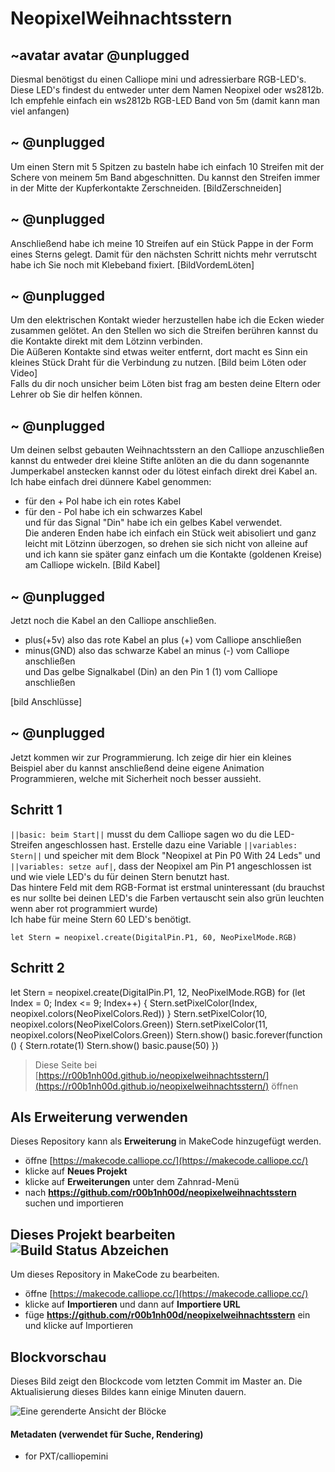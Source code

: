 # NeopixelWeihnachtsstern
## ~avatar avatar @unplugged
Diesmal benötigst du einen Calliope mini und adressierbare RGB-LED's. <br>
Diese LED's findest du entweder unter dem Namen Neopixel oder ws2812b. Ich empfehle einfach ein ws2812b RGB-LED Band von 5m (damit kann man viel anfangen) 

## ~ @unplugged
Um einen Stern mit 5 Spitzen zu basteln habe ich einfach 10 Streifen mit der Schere von meinem 5m Band abgeschnitten. Du kannst den Streifen immer in der Mitte der Kupferkontakte Zerschneiden.
[BildZerschneiden]

## ~ @unplugged
Anschließend habe ich meine 10 Streifen auf ein Stück Pappe in der Form eines Sterns gelegt. Damit für den nächsten Schritt nichts mehr verrutscht habe ich Sie noch mit Klebeband fixiert.
[BildVordemLöten]

## ~ @unplugged
Um den elektrischen Kontakt wieder herzustellen habe ich die Ecken wieder zusammen gelötet. An den Stellen wo sich die Streifen berühren kannst du die Kontakte direkt mit dem Lötzinn verbinden.<br>
Die Aüßeren Kontakte sind etwas weiter entfernt, dort macht es Sinn ein kleines Stück Draht für die Verbindung zu nutzen. 
 [Bild beim Löten oder Video]    <br>
Falls du dir noch unsicher beim Löten bist frag am besten deine Eltern oder Lehrer ob Sie dir helfen können.



## ~ @unplugged
Um deinen selbst gebauten Weihnachtsstern an den Calliope anzuschließen kannst du entweder drei kleine Stifte anlöten an die du dann sogenannte Jumperkabel anstecken kannst oder du lötest einfach direkt drei Kabel an. <br>
Ich habe einfach drei dünnere Kabel genommen: <br>
- für den + Pol habe ich ein rotes Kabel <br>
- für den - Pol habe ich ein schwarzes Kabel <br>
und für das Signal "Din" habe ich ein gelbes Kabel verwendet. <br>
Die anderen Enden habe ich einfach ein Stück weit abisoliert und ganz leicht mit Lötzinn überzogen, so drehen sie sich nicht von alleine auf und ich kann sie später ganz einfach um die Kontakte (goldenen Kreise) am Calliope wickeln. 
[Bild Kabel]


## ~ @unplugged
Jetzt noch die Kabel an den Calliope anschließen.<br>
- plus(+5v) also das rote Kabel an plus (+) vom Calliope anschließen <br>
- minus(GND) also das schwarze Kabel an minus (-) vom Calliope anschließen <br>
und Das gelbe Signalkabel (Din) an den Pin 1 (1) vom Calliope anschließen <br>

[bild Anschlüsse]

## ~ @unplugged
Jetzt kommen wir zur Programmierung. Ich zeige dir hier ein kleines Beispiel aber du kannst anschließend deine eigene Animation Programmieren, welche mit Sicherheit noch besser aussieht.

## Schritt 1
``||basic: beim Start||`` musst du dem Calliope sagen wo du die LED-Streifen angeschlossen hast. Erstelle dazu eine Variable ``||variables: Stern||`` und speicher mit dem Block "Neopixel at Pin P0 With 24 Leds"  und ``||variables: setze auf|``, dass der Neopixel am Pin P1 angeschlossen ist und wie viele LED's du für deinen Stern benutzt hast. <br>
Das hintere Feld mit dem RGB-Format ist erstmal uninteressant (du brauchst es nur sollte bei deinen LED's die Farben vertauscht sein also grün leuchten wenn aber rot programmiert wurde) <br>
Ich habe für meine Stern 60 LED's benötigt.
```blocks
let Stern = neopixel.create(DigitalPin.P1, 60, NeoPixelMode.RGB)

``` 
## Schritt 2


let Stern = neopixel.create(DigitalPin.P1, 12, NeoPixelMode.RGB)
for (let Index = 0; Index <= 9; Index++) {
    Stern.setPixelColor(Index, neopixel.colors(NeoPixelColors.Red))
}
Stern.setPixelColor(10, neopixel.colors(NeoPixelColors.Green))
Stern.setPixelColor(11, neopixel.colors(NeoPixelColors.Green))
Stern.show()
basic.forever(function () {
    Stern.rotate(1)
    Stern.show()
    basic.pause(50)
})



> Diese Seite bei [https://r00b1nh00d.github.io/neopixelweihnachtsstern/](https://r00b1nh00d.github.io/neopixelweihnachtsstern/) öffnen

## Als Erweiterung verwenden

Dieses Repository kann als **Erweiterung** in MakeCode hinzugefügt werden.

* öffne [https://makecode.calliope.cc/](https://makecode.calliope.cc/)
* klicke auf **Neues Projekt**
* klicke auf **Erweiterungen** unter dem Zahnrad-Menü
* nach **https://github.com/r00b1nh00d/neopixelweihnachtsstern** suchen und importieren

## Dieses Projekt bearbeiten ![Build Status Abzeichen](https://github.com/r00b1nh00d/neopixelweihnachtsstern/workflows/MakeCode/badge.svg)

Um dieses Repository in MakeCode zu bearbeiten.

* öffne [https://makecode.calliope.cc/](https://makecode.calliope.cc/)
* klicke auf **Importieren** und dann auf **Importiere URL**
* füge **https://github.com/r00b1nh00d/neopixelweihnachtsstern** ein und klicke auf Importieren

## Blockvorschau

Dieses Bild zeigt den Blockcode vom letzten Commit im Master an.
Die Aktualisierung dieses Bildes kann einige Minuten dauern.

![Eine gerenderte Ansicht der Blöcke](https://github.com/r00b1nh00d/neopixelweihnachtsstern/raw/master/.github/makecode/blocks.png)

#### Metadaten (verwendet für Suche, Rendering)

* for PXT/calliopemini
<script src="https://makecode.com/gh-pages-embed.js"></script><script>makeCodeRender("{{ site.makecode.home_url }}", "{{ site.github.owner_name }}/{{ site.github.repository_name }}");</script>
